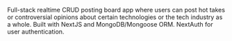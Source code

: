 Full-stack realtime CRUD posting board app where users can post hot takes or controversial opinions about certain technologies or the tech industry as a whole. Built with NextJS and MongoDB/Mongoose ORM. NextAuth for user authentication.
